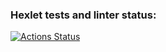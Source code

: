 ### Hexlet tests and linter status:
[![Actions Status](https://github.com/Olegsheb1/frontend-project-44/workflows/hexlet-check/badge.svg)](https://github.com/Olegsheb1/frontend-project-44/actions)
